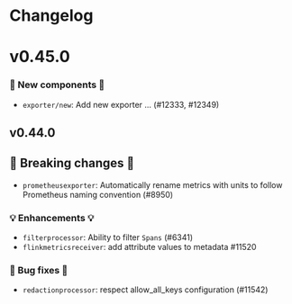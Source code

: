 # Changelog

<!-- next version -->

# v0.45.0

### 🚀 New components 🚀
- `exporter/new`: Add new exporter ... (#12333, #12349)


## v0.44.0

## 🛑 Breaking changes 🛑

- `prometheusexporter`: Automatically rename metrics with units to follow Prometheus naming convention (#8950)

### 💡 Enhancements 💡

- `filterprocessor`: Ability to filter `Spans` (#6341)
- `flinkmetricsreceiver`: add attribute values to metadata #11520

### 🧰 Bug fixes 🧰

- `redactionprocessor`: respect allow_all_keys configuration (#11542)
